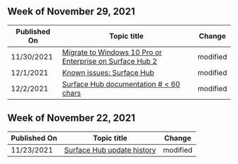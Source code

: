 <!-- This file is generated automatically each week. Changes made to this file will be overwritten.-->



## Week of November 29, 2021


| Published On |Topic title | Change |
|------|------------|--------|
| 11/30/2021 | [Migrate to Windows 10 Pro or Enterprise on Surface Hub 2](/surface-hub/surface-hub-2s-migrate-os) | modified |
| 12/1/2021 | [Known issues: Surface Hub](/surface-hub/surface-hub-2020-team-update-known-issues) | modified |
| 12/2/2021 | [Surface Hub documentation # < 60 chars](/surface-hub/index) | modified |


## Week of November 22, 2021


| Published On |Topic title | Change |
|------|------------|--------|
| 11/23/2021 | [Surface Hub update history](/surface-hub/surface-hub-update-history) | modified |
